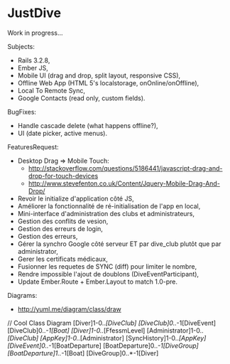JustDive
========

Work in progress...

Subjects:
- Rails 3.2.8,
- Ember JS,
- Mobile UI (drag and drop, split layout, responsive CSS),
- Offline Web App (HTML 5's localstorage, onOnline/onOffline),
- Local To Remote Sync,
- Google Contacts (read only, custom fields).

BugFixes:
- Handle cascade delete (what happens offline?),
- UI (date picker, active menus).

FeaturesRequest:
- Desktop Drag => Mobile Touch:
	- http://stackoverflow.com/questions/5186441/javascript-drag-and-drop-for-touch-devices
	- http://www.stevefenton.co.uk/Content/Jquery-Mobile-Drag-And-Drop/
- Revoir le initialize d'application côté JS,
- Améliorer la fonctionnalité de ré-initialisation de l'app en local,
- Mini-interface d'administration des clubs et administrateurs,
- Gestion des conflits de vesion,
- Gestion des erreurs de login,
- Gestion des erreurs,
- Gérer la synchro Google côté serveur ET par dive_club plutôt que par administrator,
- Gerer les certificats médicaux,
- Fusionner les requetes de SYNC (diff) pour limiter le nombre,
- Rendre impossible l'ajout de doublons (DiveEventParticipant),
- Update Ember.Route + Ember.Layout to match 1.0-pre.

Diagrams:
- http://yuml.me/diagram/class/draw

// Cool Class Diagram
[Diver]1-0..*[DiveClub]
[DiveClub]0..*-1[DiveEvent]
[DiveClub]0..*-1[Boat]
[Diver]1-0..*[FfessmLevel]
[Administrator]1-0..*[DiveClub]
[AppKey]1-0..*[Administrator]
[SyncHistory]1-0..*[AppKey]
[DiveEvent]0..*-1[BoatDeparture]
[BoatDeparture]0..*-1[DiveGroup]
[BoatDeparture]1..*-1[Boat]
[DiveGroup]0..*-1[Diver]
